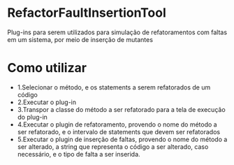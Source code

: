 # RefactorFaultInsertionTool

Plug-ins para serem utilizados para simulação de refatoramentos com faltas em um sistema, por meio de inserção de mutantes

# Como utilizar

- 1.Selecionar o método, e os statements a serem refatorados de um código
- 2.Executar o plug-in
- 3.Transpor a classe do método a ser refatorado para a tela de execução do plug-in
- 4.Executar o plugin de refatoramento, provendo o nome do método a ser refatorado, e o intervalo de statements que devem ser refatorados
- 5.Executar o plugin de inserção de faltas, provendo o nome do método a ser alterado, a string que representa o código a ser alterado, caso necessário, e o tipo de falta a ser inserida.
